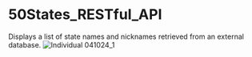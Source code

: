 # 50States_RESTful_API
Displays a list of state names and nicknames retrieved from an external database.
![Individual 041024_1](https://user-images.githubusercontent.com/98559773/228281969-c9ab7a7e-d809-4a6e-b535-6015f40ea52f.jpg)
